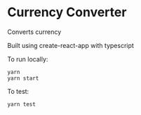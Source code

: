 # Currency Converter
Converts currency

Built using create-react-app with typescript

To run locally:
```
yarn
yarn start
```

To test:
```
yarn test
```
